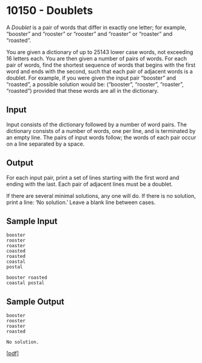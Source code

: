 # 10150 - Doublets

A *Doublet* is a pair of words that differ in exactly one letter; for example, “booster” and “rooster”
or “rooster” and “roaster” or “roaster” and “roasted”.  

You are given a dictionary of up to 25143 lower case words, not exceeding 16 letters each. You are
then given a number of pairs of words. For each pair of words, find the shortest sequence of words that
begins with the first word and ends with the second, such that each pair of adjacent words is a doublet.
For example, if you were given the input pair “booster” and “roasted”, a possible solution would be:
(“booster”, “rooster”, “roaster”, “roasted”) provided that these words are all in the dictionary.


## Input

Input consists of the dictionary followed by a number of word pairs. The dictionary consists of a number
of words, one per line, and is terminated by an empty line. The pairs of input words follow; the words
of each pair occur on a line separated by a space.


## Output

For each input pair, print a set of lines starting with the first word and ending with the last. Each pair
of adjacent lines must be a doublet.  

If there are several minimal solutions, any one will do. If there is no solution, print a line: ‘No
solution.’ Leave a blank line between cases.


## Sample Input

```
booster
rooster
roaster
coasted
roasted
coastal
postal

booster roasted
coastal postal
```

## Sample Output

```
booster
rooster
roaster
roasted

No solution.
```

[\[pdf\]](https://uva.onlinejudge.org/external/101/10150.pdf)
